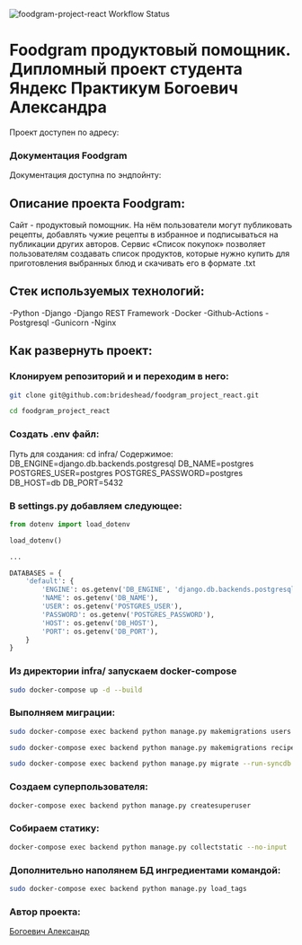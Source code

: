 ![foodgram-project-react Workflow Status](https://github.com/Brideshead/foodgram-project-react/actions/workflows/foodgram-project-react.yml/badge.svg?branch=master&event=push)


# Foodgram продуктовый помощник. Дипломный проект студента Яндекс Практикум Богоевич Александра

Проект доступен по адресу:

### Документация Foodgram
Документация доступна по эндпойнту: 

## Описание проекта Foodgram:
Сайт - продуктовый помощник. На нём пользователи могут публиковать рецепты, добавлять чужие рецепты в избранное и подписываться на публикации других авторов. Сервис «Список покупок» позволяет пользователям создавать список продуктов, которые нужно купить для приготовления выбранных блюд и скачивать его в формате .txt

## Cтек используемых технологий:
-Python
-Django
-Django REST Framework
-Docker
-Github-Actions
-Postgresql
-Gunicorn
-Nginx

## Как развернуть проект:

### Клонируем репозиторий и и переходим в него:

```bash
git clone git@github.com:brideshead/foodgram_project_react.git
```
```bash
cd foodgram_project_react
```

### Создать .env файл:
Путь для создания: cd infra/
Содержимое:
DB_ENGINE=django.db.backends.postgresql 
DB_NAME=postgres 
POSTGRES_USER=postgres 
POSTGRES_PASSWORD=postgres 
DB_HOST=db 
DB_PORT=5432

### В settings.py добавляем следующее:
```python
from dotenv import load_dotenv

load_dotenv()

...

DATABASES = {
    'default': {
        'ENGINE': os.getenv('DB_ENGINE', 'django.db.backends.postgresql'),
        'NAME': os.getenv('DB_NAME'),
        'USER': os.getenv('POSTGRES_USER'),
        'PASSWORD': os.getenv('POSTGRES_PASSWORD'),
        'HOST': os.getenv('DB_HOST'),
        'PORT': os.getenv('DB_PORT'),
    }
}

```

### Из директории infra/ запускаем docker-compose
```bash
sudo docker-compose up -d --build 
```

### Выполняем миграции:
```bash
sudo docker-compose exec backend python manage.py makemigrations users 
```
```bash
sudo docker-compose exec backend python manage.py makemigrations recipes 
```
```bash
sudo docker-compose exec backend python manage.py migrate --run-syncdb
```
### Создаем суперпользователя:
```bash
docker-compose exec backend python manage.py createsuperuser 
```

### Собираем статику:
```bash
docker-compose exec backend python manage.py collectstatic --no-input 
```
### Дополнительно наполянем БД ингредиентами командой:

```bash
sudo docker-compose exec backend python manage.py load_tags
```



### Автор проекта:

[Богоевич Александр](https://github.com/Brideshead)
